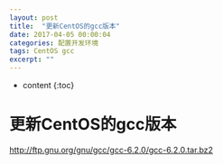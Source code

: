 ```yaml
---
layout: post
title:  "更新CentOS的gcc版本"
date: 2017-04-05 00:00:04
categories: 配置开发环境
tags: CentOS gcc
excerpt: ""
---
```


* content
{:toc}

# 更新CentOS的gcc版本

http://ftp.gnu.org/gnu/gcc/gcc-6.2.0/gcc-6.2.0.tar.bz2

```

```

